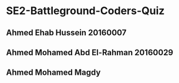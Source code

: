 # SE2-Battleground-Coders-Quiz
## Ahmed Ehab Hussein 20160007
## Ahmed Mohamed Abd El-Rahman 20160029
## Ahmed Mohamed Magdy
